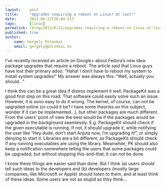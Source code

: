 ```yaml
---
layout:    post
title:     "Upgrades requiring a reboot on Linux? At last!"
date:      2012-06-22T20:04:51Z
tags:      [linux]
permalink: /blog/2012/6/22/upgrades-requiring-a-reboot-on-linux-at-last
published: true
author:
    name: Gergely Polonkai
    email: gergely@polonkai.eu
---
```


I’ve recently received an article on Google+ about Fedora’s new idea: package
upgrades that require a reboot. The article said that Linux guys have lost
their primary adoo: “Haha! I don’t have to reboot my system to install system
upgrades!” My answer was always this: “Well, actually you should…”

I think this can be a great idea if distros implement it well. PackageKit was
a good first step on this road. That software could easily solve such an
issue. However, it is sooo easy to do it wrong. The kernel, of course, can not
be upgraded online (or could it be? I have some theories on this subject,
wonder if it can be implemented…), but other packages are much different.
From the users’ point of view the best would be if the packages would be
upgraded in the background seemlessly. E.g. PackageKit should check if the
given executable is running. If not, it should upgrade it, while notifying the
user like “Hey dude, don’t start Anjuta now, I’m upgrading it!”, or simply
denying to start it. Libraries are a bit different, as PackageKit should check
if any running executables are using the library. Meanwhile, PK should also
keep a notification somewhere telling the users that some packages could be
upgraded, but without stopping this-and-that, it can not be done.

I know these things are easier said than done. But I think (a) users should
tell such ideas to the developers and (b) developers (mostly large companies,
like Microsoft or Apple) should listen to them, and at least think of these
ideas. Some users are not as stupid as they think…
